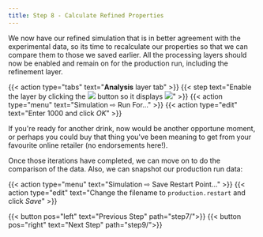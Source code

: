```yaml
---
title: Step 8 - Calculate Refined Properties
---
```



We now have our refined simulation that is in better agreement with the experimental data, so its time to recalculate our properties so that we can compare them to those we saved earlier. All the processing layers should now be enabled and remain on for the production run, including the refinement layer.

{{< action type="tabs" text="**Analysis** layer tab" >}}
{{< step text="Enable the layer by clicking the ![](/img/slider-off.png) button so it displays ![](/img/slider-on.png)" >}}
{{< action type="menu" text="Simulation &#8680; Run For..." >}}
{{< action type="edit" text="Enter 1000 and click _OK_" >}}

If you're ready for another drink, now would be another opportune moment, or perhaps you could buy that thing you've been meaning to get from your favourite online retailer (no endorsements here!).

Once those iterations have completed, we can move on to do the comparison of the data. Also, we can snapshot our production run data:

{{< action type="menu" text="Simulation &#8680; Save Restart Point..." >}}
{{< action type="edit" text="Change the filename to `production.restart` and click _Save_" >}}


{{< button pos="left" text="Previous Step" path="step7/">}}
{{< button pos="right" text="Next Step" path="step9/">}}
